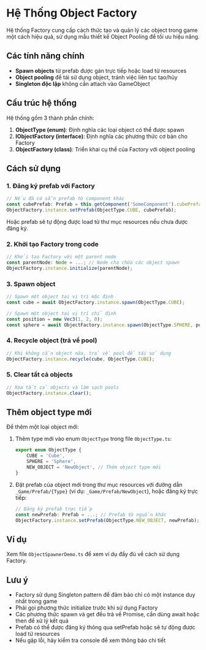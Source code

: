 # Hệ Thống Object Factory

Hệ thống Factory cung cấp cách thức tạo và quản lý các object trong game một cách hiệu quả, sử dụng mẫu thiết kế Object Pooling để tối ưu hiệu năng.

## Các tính năng chính

- **Spawn objects** từ prefab được gán trực tiếp hoặc load từ resources
- **Object pooling** để tái sử dụng object, tránh việc liên tục tạo/hủy
- **Singleton độc lập** không cần attach vào GameObject

## Cấu trúc hệ thống

Hệ thống gồm 3 thành phần chính:

1. **ObjectType (enum)**: Định nghĩa các loại object có thể được spawn
2. **IObjectFactory (interface)**: Định nghĩa các phương thức cơ bản cho Factory
3. **ObjectFactory (class)**: Triển khai cụ thể của Factory với object pooling

## Cách sử dụng

### 1. Đăng ký prefab với Factory

```typescript
// Nếu đã có sẵn prefab từ component khác
const cubePrefab: Prefab = this.getComponent('SomeComponent').cubePrefab;
ObjectFactory.instance.setPrefab(ObjectType.CUBE, cubePrefab);
```

Hoặc prefab sẽ tự động được load từ thư mục resources nếu chưa được đăng ký.

### 2. Khởi tạo Factory trong code

```typescript
// Khởi tạo Factory với một parent node
const parentNode: Node = ...; // Node cha chứa các object spawn
ObjectFactory.instance.initialize(parentNode);
```

### 3. Spawn object

```typescript
// Spawn một object tại vị trí mặc định
const cube = await ObjectFactory.instance.spawn(ObjectType.CUBE);

// Spawn một object tại vị trí chỉ định
const position = new Vec3(1, 2, 0);
const sphere = await ObjectFactory.instance.spawn(ObjectType.SPHERE, position);
```

### 4. Recycle object (trả về pool)

```typescript
// Khi không cần object nữa, trả về pool để tái sử dụng
ObjectFactory.instance.recycle(cube, ObjectType.CUBE);
```

### 5. Clear tất cả objects

```typescript
// Xóa tất cả objects và làm sạch pools
ObjectFactory.instance.clear();
```

## Thêm object type mới

Để thêm một loại object mới:

1. Thêm type mới vào enum `ObjectType` trong file `ObjectType.ts`:
   ```typescript
   export enum ObjectType {
       CUBE = 'Cube',
       SPHERE = 'Sphere',
       NEW_OBJECT = 'NewObject', // Thêm object type mới
   }
   ```

2. Đặt prefab của object mới trong thư mục resources với đường dẫn `_Game/Prefab/{Type}` (ví dụ: `_Game/Prefab/NewObject`), hoặc đăng ký trực tiếp:
   ```typescript
   // Đăng ký prefab trực tiếp
   const newPrefab: Prefab = ...; // Prefab từ nguồn khác
   ObjectFactory.instance.setPrefab(ObjectType.NEW_OBJECT, newPrefab);
   ```

## Ví dụ

Xem file `ObjectSpawnerDemo.ts` để xem ví dụ đầy đủ về cách sử dụng Factory.

## Lưu ý

- Factory sử dụng Singleton pattern để đảm bảo chỉ có một instance duy nhất trong game
- Phải gọi phương thức initialize trước khi sử dụng Factory
- Các phương thức spawn và get đều trả về Promise, cần dùng await hoặc then để xử lý kết quả
- Prefab có thể được đăng ký thông qua setPrefab hoặc sẽ tự động được load từ resources
- Nếu gặp lỗi, hãy kiểm tra console để xem thông báo chi tiết
